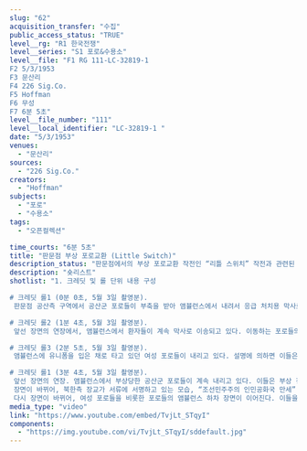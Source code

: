```yaml
---
slug: "62"
acquisition_transfer: "수집"
public_access_status: "TRUE"
level__rg: "R1 한국전쟁"
level__series: "S1 포로&수용소"
level__file: "F1 RG 111-LC-32819-1 
F2 5/3/1953
F3 문산리 
F4 226 Sig.Co.
F5 Hoffman
F6 무성
F7 6분 5초"
level__file_number: "111"
level__local_identifier: "LC-32819-1 "
date: "5/3/1953"
venues: 
  - "문산리"
sources: 
  - "226 Sig.Co."
creators: 
  - "Hoffman"
subjects: 
  - "포로"
  - "수용소"
tags: 
  - "오픈컬렉션"

time_courts: "6분 5초"
title: "판문점 부상 포로교환 (Little Switch)"
description_status: "판문점에서의 부상 포로교환 작전인 “리틀 스위치” 작전과 관련된 모습을 담고 있는 여러 영상들 중 하나이다. 영상은 5월 3일에 촬영되었는데, 귀환하는 공산측 포로들의 모습을 담았다. 특히 여성 포로들의 모습들이 많이 포착되어 있어 특기할 만하다."
description: "숏리스트"
shotlist: "1. 크레딧 및 롤 단위 내용 구성

# 크레딧 롤1 (0분 0초, 5월 3일 촬영분).
 판문점 공산측 구역에서 공산군 포로들이 부축을 받아 앰뷸런스에서 내려서 응급 처치용 막사로 이송되고 있다.

# 크레딧 롤2 (1분 4초, 5월 3일 촬영분).
 앞선 장면의 연장에서, 앰뷸런스에서 환자들이 계속 막사로 이송되고 있다. 이동하는 포로들의 사이에서, 유엔과 공산측 장교들이 이들의 이름을 계속 확인하고 있다.

# 크레딧 롤3 (2분 5초, 5월 3일 촬영분).
 앰뷸런스에 유니폼을 입은 채로 타고 있던 여성 포로들이 내리고 있다. 설명에 의하면 이들은 생포된 후 거제도 포로수용소에 수용되어 있었다. 이들의 모습은 이 영상에서 가장 흥미로운 모습 중 하나이다.

# 크레딧 롤1 (3분 4초, 5월 3일 촬영분).
 앞선 장면의 연장. 앰뷸런스에서 부상당한 공산군 포로들이 계속 내리고 있다. 이들은 부상 정도에 따라서 다른 병사에게 업혀서 이동하거나, 부축을 받으면서 천막으로 이송되고 있다.
 장면이 바뀌어, 북한측 장교가 서류에 서명하고 있는 모습, “조선민주주의 인민공화국 만세” 등의 슬로건과 인공기, 오성홍기가 걸려 있는 환영의 문이 차례로 포착된다.
 다시 장면이 바뀌어, 여성 포로들을 비롯한 포로들의 앰뷸런스 하차 장면이 이어진다. 이들을 계속 군사 요원들이 지켜보거나 사진을 찍고 있다. "
media_type: "video"
link: "https://www.youtube.com/embed/TvjLt_STqyI"
components: 
  - "https://img.youtube.com/vi/TvjLt_STqyI/sddefault.jpg"
---
```

